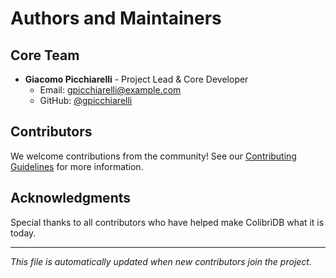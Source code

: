 # Authors and Maintainers

## Core Team

- **Giacomo Picchiarelli** - Project Lead & Core Developer
  - Email: [gpicchiarelli@example.com](mailto:gpicchiarelli@example.com)
  - GitHub: [@gpicchiarelli](https://github.com/gpicchiarelli)

## Contributors

We welcome contributions from the community! See our [Contributing Guidelines](CONTRIBUTING.md) for more information.

## Acknowledgments

Special thanks to all contributors who have helped make ColibrìDB what it is today.

---

*This file is automatically updated when new contributors join the project.*

